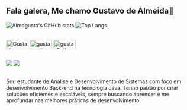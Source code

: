 ## Fala galera, Me chamo Gustavo de Almeida👋

![Almdgusta's GitHub stats](https://github-readme-stats.vercel.app/api?username=almdgustadev&show_icons=true&theme=dark&count_private=true)
![Top Langs](https://github-readme-stats.vercel.app/api/top-langs/?username=almdgustadev&layout=compact&theme=dark)

<div style="display: inline_block"><br>
  <img align="center" alt="Gusta-java" height="25" width="60" src="https://img.shields.io/badge/Java-ED8B00?style=for-the-badge&logo=openjdk&logoColor=white">
  <img align="center" alt="gusta-spring" height="25" width="60" src="https://img.shields.io/badge/Spring-6DB33F?style=for-the-badge&logo=spring&logoColor=white">
  <img align="center" alt="gusta-Python" height="25" width="60" src="https://img.shields.io/badge/Python-14354C?style=for-the-badge&logo=python&logoColor=white">
</div>
  
  ##
 
<div> 
  <a href = "mailto:almdgusta@gmail.com"><img src="https://img.shields.io/badge/-Gmail-%23333?style=for-the-badge&logo=gmail&logoColor=white" target="_blank"></a>
  <a href="https://www.linkedin.com/in/almdgustadev/" target="_blank"><img src="https://img.shields.io/badge/-LinkedIn-%230077B5?style=for-the-badge&logo=linkedin&logoColor=white" target="_blank"></a> 
</div>

##

Sou estudante de Análise e Desenvolvimento de Sistemas com foco em desenvolvimento Back-end na tecnologia Java. Tenho paixão por criar soluções eficientes e escaláveis, sempre buscando aprender e me aprofundar nas melhores práticas de desenvolvimento.



